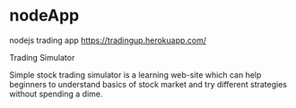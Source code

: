 # nodeApp

nodejs trading app
https://tradingup.herokuapp.com/

Trading Simulator

Simple stock trading simulator is a learning web-site which can help beginners to understand basics of stock market
and try different strategies without spending a dime.
